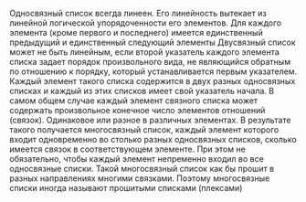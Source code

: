 Односвязный список всегда линеен. Его линейность вытекает из линейной логической упорядоченности его элементов. Для каждого элемента (кроме первого и последнего) имеется единственный предыдущий и единственный следующий элементы
Двусвязный список может не быть линейным, если второй указатель каждого элемента списка задает порядок произвольного вида, не являющийся обратным по отношению к порядку, который устанавливается первым указателем. Каждый элемент такого списка содержится в двух разных односвязных списках и каждый из этих списков имеет свой указатель начала.
В самом общем случае каждый элемент связного списка может содержать произвольное конечное число элементов отношений (связок). Одинаковое или разное в различных элементах. В результате такого получается многосвязный список, каждый элемент которого входит одновременно во столько разных односвязных списков, сколько имеется связок в соответствующем элементе. При этом не обязательно, чтобы каждый элемент непременно входил во все односвязные списки. Такой многосвязный список как бы прошит в разных направлениях многими связками. Поэтому многосвязные списки иногда называют прошитыми списками (плексами)